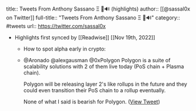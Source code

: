 title:: Tweets From Anthony Sassano Ξ 🦇🔊 (highlights)
author:: [[@sassal0x on Twitter]]
full-title:: "Tweets From Anthony Sassano Ξ 🦇🔊"
category:: #tweets
url:: https://twitter.com/sassal0x

- Highlights first synced by [[Readwise]] [[Nov 19th, 2022]]
	- How to spot alpha early in crypto:
	- @Aronado @alexgausman @0xPolygon Polygon is a suite of scalability solutions with 2 of them live today (PoS chain + Plasma chain).
	  
	  Polygon will be releasing layer 2's like rollups in the future and they could even transition their PoS chain to a rollup eventually.
	  
	  None of what I said is bearish for Polygon. ([View Tweet](https://twitter.com/sassal0x/status/1400286153316524032))